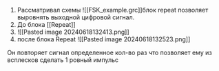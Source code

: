 1. Рассматривал схемы ![[FSK_example.grc]]блок repeat позволяет выровнять выходной цифровой сигнал. 
2. До блока [[Repeat]] 
3. ![[Pasted image 20240618132413.png]]
4. после блока Repeat ![[Pasted image 20240618132523.png]]

Он повторяет сигнал определенное кол-во раз что позволяет ему из всплесков сделать 1 ровный импульс 